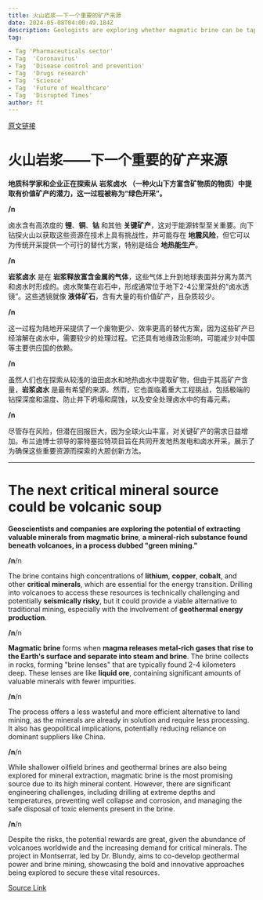 ```yaml
---
title: 火山岩浆——下一个重要的矿产来源
date: 2024-05-08T04:00:49.184Z
description: Geologists are exploring whether magmatic brine can be tapped for dissolved treasure such as lithium, copper and cobalt
tag: 

- Tag 'Pharmaceuticals sector'
- Tag  'Coronavirus'
- Tag  'Disease control and prevention'
- Tag  'Drugs research'
- Tag  'Science'
- Tag  'Future of Healthcare'
- Tag  'Disrupted Times'
author: ft
---
```


[原文链接](https://ft.com/content/40563ff7-f189-43f5-a85c-e68849db231e)

# 火山岩浆——下一个重要的矿产来源 

**地质科学家和企业正在探索从** **岩浆卤水** **（一种火山下方富含矿物质的物质）中提取有价值矿产的潜力，这一过程被称为“绿色开采”。**

**/n**

卤水含有高浓度的 **锂**、**铜**、**钴** 和其他 **关键矿产**，这对于能源转型至关重要。向下钻探火山以获取这些资源在技术上具有挑战性，并可能存在 **地震风险**，但它可以为传统开采提供一个可行的替代方案，特别是结合 **地热能生产**。 

**/n**

**岩浆卤水** 是在 **岩浆释放富含金属的气体**，这些气体上升到地球表面并分离为蒸汽和卤水时形成的。卤水聚集在岩石中，形成通常位于地下2-4公里深处的“卤水透镜”。这些透镜就像 **液体矿石**，含有大量的有价值矿产，且杂质较少。 

**/n**

这一过程为陆地开采提供了一个废物更少、效率更高的替代方案，因为这些矿产已经溶解在卤水中，需要较少的处理过程。它还具有地缘政治影响，可能减少对中国等主要供应国的依赖。 

**/n**

虽然人们也在探索从较浅的油田卤水和地热卤水中提取矿物，但由于其高矿产含量，**岩浆卤水** 是最有希望的来源。然而，它也面临着重大工程挑战，包括极端的钻探深度和温度、防止井下坍塌和腐蚀，以及安全处理卤水中的有毒元素。 

**/n**

尽管存在风险，但潜在回报巨大，因为全球火山丰富，对关键矿产的需求日益增加。布兰迪博士领导的蒙特塞拉特项目旨在共同开发地热发电和卤水开采，展示了为确保这些重要资源而探索的大胆创新方法。

---

# The next critical mineral source could be volcanic soup 

**Geoscientists and companies are exploring the potential of extracting valuable minerals from** **magmatic brine**, **a mineral-rich substance found beneath volcanoes, in a process dubbed "green mining."** 

**/n**/n

The brine contains high concentrations of **lithium**, **copper**, **cobalt**, and other **critical minerals**, which are essential for the energy transition. Drilling into volcanoes to access these resources is technically challenging and potentially **seismically risky**, but it could provide a viable alternative to traditional mining, especially with the involvement of **geothermal energy production**. 

**/n**/n

**Magmatic brine** forms when **magma releases metal-rich gases that rise to the Earth's surface and separate into steam and brine**. The brine collects in rocks, forming "brine lenses" that are typically found 2-4 kilometers deep. These lenses are like **liquid ore**, containing significant amounts of valuable minerals with fewer impurities. 

**/n**/n

The process offers a less wasteful and more efficient alternative to land mining, as the minerals are already in solution and require less processing. It also has geopolitical implications, potentially reducing reliance on dominant suppliers like China. 

**/n**/n

While shallower oilfield brines and geothermal brines are also being explored for mineral extraction, magmatic brine is the most promising source due to its high mineral content. However, there are significant engineering challenges, including drilling at extreme depths and temperatures, preventing well collapse and corrosion, and managing the safe disposal of toxic elements present in the brine. 

**/n**/n

Despite the risks, the potential rewards are great, given the abundance of volcanoes worldwide and the increasing demand for critical minerals. The project in Montserrat, led by Dr. Blundy, aims to co-develop geothermal power and brine mining, showcasing the bold and innovative approaches being explored to secure these vital resources.

[Source Link](https://ft.com/content/40563ff7-f189-43f5-a85c-e68849db231e)

